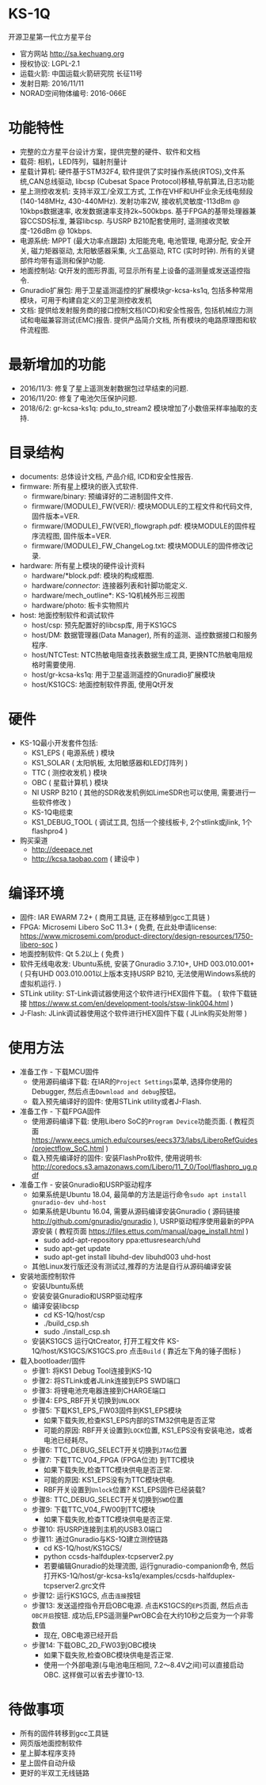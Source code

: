 # KS-1Q
开源卫星第一代立方星平台
* 官方网站 http://sa.kechuang.org
* 授权协议: LGPL-2.1
* 运载火箭: 中国运载火箭研究院 长征11号
* 发射日期: 2016/11/11
* NORAD空间物体编号: 2016-066E

# 功能特性
* 完整的立方星平台设计方案，提供完整的硬件、软件和文档
* 载荷: 相机，LED阵列，辐射剂量计
* 星载计算机: 硬件基于STM32F4, 软件提供了实时操作系统(RTOS),文件系统,CAN总线驱动, libcsp (Cubesat Space Protocol)移植,导航算法,日志功能
* 星上测控收发机: 支持半双工/全双工方式, 工作在VHF和UHF业余无线电频段 (140-148MHz, 430-440MHz). 发射功率2W, 接收机灵敏度-113dBm @ 10kbps数据速率, 收发数据速率支持2k~500kbps. 基于FPGA的基带处理器兼容CCSDS标准, 兼容libcsp. 与USRP B210配套使用时, 遥测接收灵敏度-126dBm @ 10kbps.
* 电源系统: MPPT (最大功率点跟踪) 太阳能充电, 电池管理, 电源分配, 安全开关, 磁力矩器驱动, 太阳敏感器采集, 火工品驱动, RTC (实时时钟). 所有的关键部件均带有遥测和保护功能.
* 地面控制站: Qt开发的图形界面, 可显示所有星上设备的遥测量或发送遥控指令.
* Gnuradio扩展包: 用于卫星遥测遥控的扩展模块gr-kcsa-ks1q, 包括多种常用模块，可用于构建自定义的卫星测控收发机
* 文档: 提供给发射服务商的接口控制文档(ICD)和安全性报告, 包括机械应力测试和电磁兼容测试(EMC)报告. 提供产品简介文档, 所有模块的电路原理图和软件流程图.

# 最新增加的功能

* 2016/11/3: 修复了星上遥测发射数据包过早结束的问题.
* 2016/11/20: 修复了电池欠压保护问题.
* 2018/6/2: gr-kcsa-ks1q: pdu_to_stream2 模块增加了小数倍采样率抽取的支持.

# 目录结构
* documents: 总体设计文档, 产品介绍, ICD和安全性报告.
* firmware: 所有星上模块的嵌入式软件.
  * firmware/binary: 预编译好的二进制固件文件.
  * firmware/(MODULE)_FW(VER)/: 模块MODULE的工程文件和代码文件, 固件版本=VER.
  * firmware/(MODULE)_FW(VER)_flowgraph.pdf: 模块MODULE的固件程序流程图, 固件版本=VER.
  * firmware/(MODULE)_FW_ChangeLog.txt: 模块MODULE的固件修改记录.
* hardware: 所有星上模块的硬件设计资料
  * hardware/*block.pdf: 模块的构成框图.
  * hardware/*connector*: 连接器列表和针脚功能定义.
  * hardware/mech_outline*: KS-1Q机械外形三视图
  * hardware/photo: 板卡实物照片
* host: 地面控制软件和调试软件
  * host/csp: 预先配置好的libcsp库, 用于KS1GCS
  * host/DM: 数据管理器(Data Manager), 所有的遥测、遥控数据接口和服务程序.
  * host/NTCTest: NTC热敏电阻查找表数据生成工具, 更换NTC热敏电阻规格时需要使用.
  * host/gr-kcsa-ks1q: 用于卫星遥测遥控的Gnuradio扩展模块
  * host/KS1GCS: 地面控制软件界面, 使用Qt开发

# 硬件
* KS-1Q最小开发套件包括:
  * KS1_EPS ( 电源系统 ) 模块
  * KS1_SOLAR ( 太阳帆板, 太阳敏感器和LED灯阵列 )
  * TTC ( 测控收发机 ) 模块
  * OBC ( 星载计算机 ) 模块
  * NI USRP B210 ( 其他的SDR收发机例如LimeSDR也可以使用, 需要进行一些软件修改 )
  * KS-1Q电缆束
  * KS1_DEBUG_TOOL ( 调试工具, 包括一个接线板卡, 2个stlink或jlink, 1个flashpro4 )
* 购买渠道
  * http://deepace.net
  * http://kcsa.taobao.com ( 建设中 )

# 编译环境
  * 固件: IAR EWARM 7.2+ ( 商用工具链, 正在移植到gcc工具链 )
  * FPGA: Microsemi Libero SoC 11.3+ ( 免费, 在此处申请license: https://www.microsemi.com/product-directory/design-resources/1750-libero-soc  )
  * 地面控制软件: Qt 5.2以上 ( 免费 )
  * 软件无线电收发: Ubuntu系统, 安装了Gnuradio 3.7.10+, UHD 003.010.001+ ( 只有UHD 003.010.001以上版本支持USRP B210, 无法使用Windows系统的虚拟机运行. )
  * STLink utility: ST-Link调试器使用这个软件进行HEX固件下载。 ( 软件下载链接 https://www.st.com/en/development-tools/stsw-link004.html )
  * J-Flash: JLink调试器使用这个软件进行HEX固件下载 ( JLink购买处附带 )

# 使用方法
* 准备工作 - 下载MCU固件
  * 使用源码编译下载: 在IAR的`Project Settings`菜单, 选择你使用的Debugger, 然后点击`Download and debug`按钮。
  * 载入预先编译好的固件: 使用STLink utility或者J-Flash.
* 准备工作 - 下载FPGA固件
  * 使用源码编译下载: 使用Libero SoC的`Program Device`功能页面. ( 教程页面 https://www.eecs.umich.edu/courses/eecs373/labs/LiberoRefGuides/projectflow_SoC.html )
  * 载入预先编译好的固件: 安装FlashPro软件, 使用说明书: http://coredocs.s3.amazonaws.com/Libero/11_7_0/Tool/flashpro_ug.pdf
* 准备工作 - 安装Gnuradio和USRP驱动程序
  * 如果系统是Ubuntu 18.04, 最简单的方法是运行命令`sudo apt install gnuradio-dev uhd-host`
  * 如果系统是Ubuntu 16.04, 需要从源码编译安装Gnuradio ( 源码链接 http://github.com/gnuradio/gnuradio ), USRP驱动程序使用最新的PPA源安装 ( 教程页面 https://files.ettus.com/manual/page_install.html )
    * sudo add-apt-repository ppa:ettusresearch/uhd
    * sudo apt-get update
    * sudo apt-get install libuhd-dev libuhd003 uhd-host
  * 其他Linux发行版还没有测试过,推荐的方法是自行从源码编译安装
* 安装地面控制软件
  * 安装Ubuntu系统
  * 安装安装Gnuradio和USRP驱动程序
  * 编译安装libcsp
    * cd KS-1Q/host/csp
    * ./build_csp.sh
    * sudo ./install_csp.sh
  * 安装KS1GCS
    运行QtCreator, 打开工程文件 KS-1Q/host/KS1GCS/KS1GCS.pro
    点击`Build` ( 靠近左下角的锤子图标 )
* 载入bootloader/固件
  * 步骤1: 将KS1 Debug Tool连接到KS-1Q
  * 步骤2: 将STLink或者JLink连接到EPS SWD端口
  * 步骤3: 将锂电池充电器连接到CHARGE端口
  * 步骤4: EPS_RBF开关切换到`UNLOCK`
  * 步骤5: 下载KS1_EPS_FW03固件到KS1_EPS模块
    * 如果下载失败,检查KS1_EPS内部的STM32供电是否正常
    * 可能的原因: RBF开关设置到`LOCK`位置, KS1_EPS没有安装电池，或者电池已经耗尽。
  * 步骤6: TTC_DEBUG_SELECT开关切换到`JTAG`位置
  * 步骤7: 下载TTC_V04_FPGA (FPGA位流) 到TTC模块
    * 如果下载失败,检查TTC模块供电是否正常.
    * 可能的原因: KS1_EPS没有为TTC模块供电.
    * RBF开关设置到`Unlock`位置? KS1_EPS固件已经装载?
  * 步骤8: TTC_DEBUG_SELECT开关切换到`SWD`位置
  * 步骤9: 下载TTC_V04_FW00到TTC模块
    * 如果下载失败,检查TTC模块供电是否正常.
  * 步骤10: 将USRP连接到主机的USB3.0端口
  * 步骤11: 通过Gnuradio与KS-1Q建立测控链路
	* cd KS-1Q/host/KS1GCS/
    * python ccsds-halfduplex-tcpserver2.py
	* 若要编辑Gnuradio的处理流图, 运行gnuradio-companion命令, 然后打开KS-1Q/host/gr-kcsa-ks1q/examples/ccsds-halfduplex-tcpserver2.grc文件
  * 步骤12: 运行KS1GCS, 点击`连接`按钮
  * 步骤13: 发送遥控指令开启OBC电源. 点击KS1GCS的`EPS`页面, 然后点击`OBC开启`按钮. 成功后,EPS遥测量PwrOBC会在大约10秒之后变为一个非零数值
    * 现在, OBC电源已经开启
  * 步骤14: 下载OBC_2D_FW03到OBC模块
    * 如果下载失败,检查OBC模块供电是否正常.
    * 使用一个外部电源(与电池电压相同, 7.2～8.4V之间)可以直接启动OBC. 这样做可以省去步骤10-13.

# 待做事项
  * 所有的固件转移到gcc工具链
  * 网页版地面控制软件
  * 星上脚本程序支持
  * 星上固件自动升级
  * 更好的半双工无线链路
